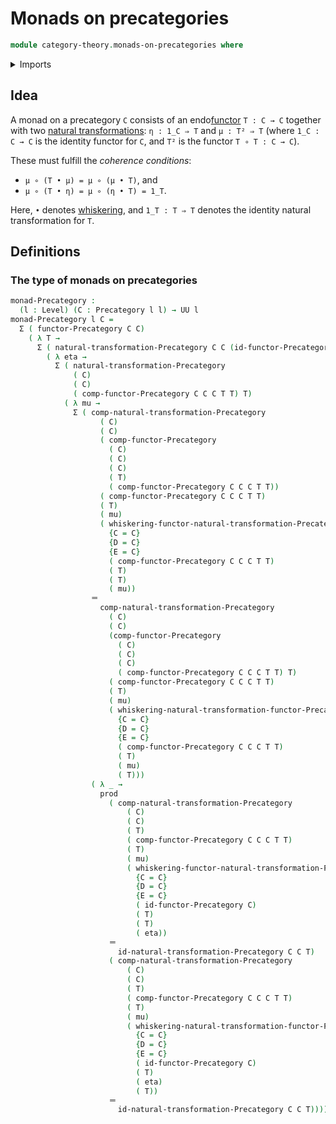 # Monads on precategories

```agda
module category-theory.monads-on-precategories where
```

<details><summary>Imports</summary>

```agda
open import category-theory.functors-precategories
open import category-theory.natural-transformations-functors-precategories
open import category-theory.precategories

open import foundation.dependent-pair-types
open import foundation.identity-types
open import foundation.universe-levels

open import foundation-core.cartesian-product-types
```

</details>

## Idea

A monad on a precategory `C` consists of an
endo[functor](category-theory.functors-precategories.md) `T : C → C` together
with two
[natural transformations](category-theory.natural-transformations-functors-precategories.md):
`η : 1_C ⇒ T` and `μ : T² ⇒ T` (where `1_C : C → C` is the identity functor for
`C`, and `T²` is the functor `T ∘ T : C → C`).

These must fulfill the _coherence conditions_:

- `μ ∘ (T • μ) = μ ∘ (μ • T)`, and
- `μ ∘ (T • η) = μ ∘ (η • T) = 1_T`.

Here, `•` denotes
[whiskering](category-theory.natural-transformations-functors-precategories.md#whiskering),
and `1_T : T ⇒ T` denotes the identity natural transformation for `T`.

## Definitions

### The type of monads on precategories

```agda
monad-Precategory :
  (l : Level) (C : Precategory l l) → UU l
monad-Precategory l C =
  Σ ( functor-Precategory C C)
    ( λ T →
      Σ ( natural-transformation-Precategory C C (id-functor-Precategory C) T)
        ( λ eta →
          Σ ( natural-transformation-Precategory
              ( C)
              ( C)
              ( comp-functor-Precategory C C C T T) T)
            ( λ mu →
              Σ ( comp-natural-transformation-Precategory
                    ( C)
                    ( C)
                    ( comp-functor-Precategory
                      ( C)
                      ( C)
                      ( C)
                      ( T)
                      ( comp-functor-Precategory C C C T T))
                    ( comp-functor-Precategory C C C T T)
                    ( T)
                    ( mu)
                    ( whiskering-functor-natural-transformation-Precategory
                      {C = C}
                      {D = C}
                      {E = C}
                      ( comp-functor-Precategory C C C T T)
                      ( T)
                      ( T)
                      ( mu))
                  ＝
                    comp-natural-transformation-Precategory
                      ( C)
                      ( C)
                      (comp-functor-Precategory
                        ( C)
                        ( C)
                        ( C)
                        ( comp-functor-Precategory C C C T T) T)
                      ( comp-functor-Precategory C C C T T)
                      ( T)
                      ( mu)
                      ( whiskering-natural-transformation-functor-Precategory
                        {C = C}
                        {D = C}
                        {E = C}
                        ( comp-functor-Precategory C C C T T)
                        ( T)
                        ( mu)
                        ( T)))
                  ( λ _ →
                    prod
                      ( comp-natural-transformation-Precategory
                          ( C)
                          ( C)
                          ( T)
                          ( comp-functor-Precategory C C C T T)
                          ( T)
                          ( mu)
                          ( whiskering-functor-natural-transformation-Precategory
                            {C = C}
                            {D = C}
                            {E = C}
                            ( id-functor-Precategory C)
                            ( T)
                            ( T)
                            ( eta))
                      ＝
                        id-natural-transformation-Precategory C C T)
                      ( comp-natural-transformation-Precategory
                          ( C)
                          ( C)
                          ( T)
                          ( comp-functor-Precategory C C C T T)
                          ( T)
                          ( mu)
                          ( whiskering-natural-transformation-functor-Precategory
                            {C = C}
                            {D = C}
                            {E = C}
                            ( id-functor-Precategory C)
                            ( T)
                            ( eta)
                            ( T))
                      ＝
                        id-natural-transformation-Precategory C C T)))))
```
